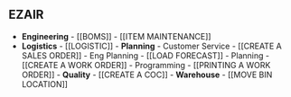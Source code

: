 ## EZAIR 
- **Engineering** - [[BOMS]] - [[ITEM MAINTENANCE]] 
- **Logistics** - [[LOGISTIC]] - **Planning** - Customer Service - [[CREATE A SALES ORDER]] - Eng Planning - [[LOAD FORECAST]] - Planning - [[CREATE A WORK ORDER]] - Programming - [[PRINTING A WORK ORDER]] - **Quality** - [[CREATE A COC]] - **Warehouse** - [[MOVE BIN LOCATION]]